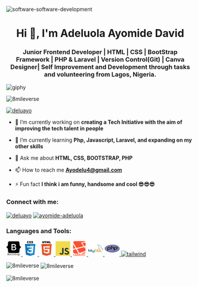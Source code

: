 
![software-software-development](https://github.com/8mileverse/8mileverse/assets/102674779/4a1c8bd4-8474-4fcf-9e03-d8b7921f3c22)


<h1 align="center">Hi 👋, I'm Adeluola Ayomide David</h1>
<h3 align="center"> Junior Frontend Developer | HTML | CSS | BootStrap Framework | PHP & Laravel | Version Control(Git) | Canva Designer| Self Improvement and Development through tasks and volunteering from Lagos, Nigeria.</h3>

![giphy](https://github.com/8mileverse/8mileverse/assets/102674779/b46cb93f-e9ba-4786-acd8-fc105862af91)


<p align="left"> <img src="https://komarev.com/ghpvc/?username=8mileverse&label=Profile%20views&color=0e75b6&style=flat" alt="8mileverse" /> </p>

<p align="left"> <a href="https://twitter.com/deluayo" target="blank"><img src="https://img.shields.io/twitter/follow/deluayo?logo=twitter&style=for-the-badge" alt="deluayo" /></a> </p>

- 🔭 I’m currently working on **creating a Tech Initiative with the aim of improving the tech talent in people**

- 🌱 I’m currently learning **Php, Javascript, Laravel, and expanding on my other skills**

- 💬 Ask me about **HTML, CSS, BOOTSTRAP, PHP**

- 📫 How to reach me **Ayodelu4@gmail.com**

- ⚡ Fun fact **I think i am funny, handsome and cool 😎😎😎**

<h3 align="left">Connect with me:</h3>
<p align="left">
<a href="https://twitter.com/deluayo" target="blank"><img align="center" src="https://raw.githubusercontent.com/rahuldkjain/github-profile-readme-generator/master/src/images/icons/Social/twitter.svg" alt="deluayo" height="30" width="40" /></a>
<a href="https://linkedin.com/in/ayomide-adeluola" target="blank"><img align="center" src="https://raw.githubusercontent.com/rahuldkjain/github-profile-readme-generator/master/src/images/icons/Social/linked-in-alt.svg" alt="ayomide-adeluola" height="30" width="40" /></a>
</p>

<h3 align="left">Languages and Tools:</h3>
<p align="left"> <a href="https://getbootstrap.com" target="_blank" rel="noreferrer"> <img src="https://raw.githubusercontent.com/devicons/devicon/master/icons/bootstrap/bootstrap-plain-wordmark.svg" alt="bootstrap" width="40" height="40"/> </a> <a href="https://www.w3schools.com/css/" target="_blank" rel="noreferrer"> <img src="https://raw.githubusercontent.com/devicons/devicon/master/icons/css3/css3-original-wordmark.svg" alt="css3" width="40" height="40"/> </a> <a href="https://www.w3.org/html/" target="_blank" rel="noreferrer"> <img src="https://raw.githubusercontent.com/devicons/devicon/master/icons/html5/html5-original-wordmark.svg" alt="html5" width="40" height="40"/> </a> <a href="https://developer.mozilla.org/en-US/docs/Web/JavaScript" target="_blank" rel="noreferrer"> <img src="https://raw.githubusercontent.com/devicons/devicon/master/icons/javascript/javascript-original.svg" alt="javascript" width="40" height="40"/> </a> <a href="https://laravel.com/" target="_blank" rel="noreferrer"> <img src="https://raw.githubusercontent.com/devicons/devicon/master/icons/laravel/laravel-plain-wordmark.svg" alt="laravel" width="40" height="40"/> </a> <a href="https://www.mysql.com/" target="_blank" rel="noreferrer"> <img src="https://raw.githubusercontent.com/devicons/devicon/master/icons/mysql/mysql-original-wordmark.svg" alt="mysql" width="40" height="40"/> </a> <a href="https://www.php.net" target="_blank" rel="noreferrer"> <img src="https://raw.githubusercontent.com/devicons/devicon/master/icons/php/php-original.svg" alt="php" width="40" height="40"/> </a> <a href="https://tailwindcss.com/" target="_blank" rel="noreferrer"> <img src="https://www.vectorlogo.zone/logos/tailwindcss/tailwindcss-icon.svg" alt="tailwind" width="40" height="40"/> </a> </p>

<p><img align="left" src="https://github-readme-stats.vercel.app/api/top-langs?username=8mileverse&show_icons=true&locale=en&layout=compact" alt="8mileverse" /></p>

<p>&nbsp;<img align="center" src="https://github-readme-stats.vercel.app/api?username=8mileverse&show_icons=true&locale=en" alt="8mileverse" /></p>

<p><img align="center" src="https://github-readme-streak-stats.herokuapp.com/?user=8mileverse&" alt="8mileverse" /></p>
